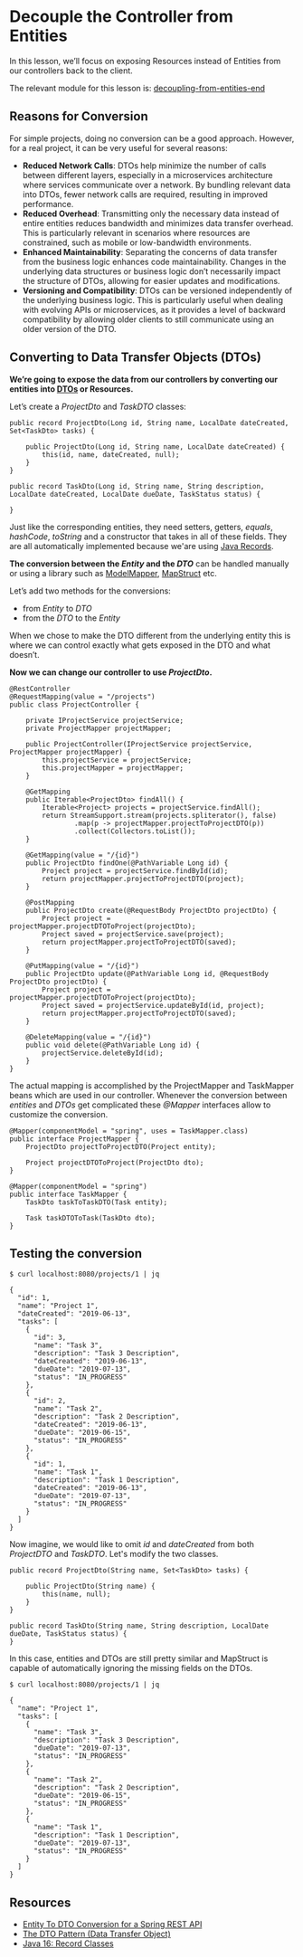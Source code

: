 # Decouple the Controller from Entities

In this lesson, we’ll focus on exposing Resources instead of Entities from our controllers back to the client.

The relevant module for this lesson is: [decoupling-from-entities-end](../code/learn-spring-m4/decoupling-from-entities-end)

## Reasons for Conversion

For simple projects, doing no conversion can be a good approach. However, for a real project, it can be very useful for several reasons:

* **Reduced Network Calls**: DTOs help minimize the number of calls between different layers, especially in a microservices architecture where services communicate over a network. By bundling relevant data into DTOs, fewer network calls are required, resulting in improved performance.
* **Reduced Overhead**: Transmitting only the necessary data instead of entire entities reduces bandwidth and minimizes data transfer overhead. This is particularly relevant in scenarios where resources are constrained, such as mobile or low-bandwidth environments.
* **Enhanced Maintainability**: Separating the concerns of data transfer from the business logic enhances code maintainability. Changes in the underlying data structures or business logic don’t necessarily impact the structure of DTOs, allowing for easier updates and modifications. 
* **Versioning and Compatibility**: DTOs can be versioned independently of the underlying business logic. This is particularly useful when dealing with evolving APIs or microservices, as it provides a level of backward compatibility by allowing older clients to still communicate using an older version of the DTO. 

## Converting to Data Transfer Objects (DTOs)

**We’re going to expose the data from our controllers by converting our entities into [DTOs](https://martinfowler.com/eaaCatalog/dataTransferObject.html) or Resources.**

Let’s create a _ProjectDto_ and _TaskDTO_ classes:

```
public record ProjectDto(Long id, String name, LocalDate dateCreated, Set<TaskDto> tasks) {

    public ProjectDto(Long id, String name, LocalDate dateCreated) {
        this(id, name, dateCreated, null);
    }
}
```

```
public record TaskDto(Long id, String name, String description, LocalDate dateCreated, LocalDate dueDate, TaskStatus status) {

}
```

Just like the corresponding entities, they need setters, getters, _equals_, _hashCode_, _toString_ and a constructor that takes in all of these fields. They are all automatically implemented because we'are using [Java Records](https://www.baeldung.com/java-record-keyword).

**The conversion between the _Entity_ and the _DTO_** can be handled manually or using a library such as [ModelMapper](https://modelmapper.org/), [MapStruct](https://mapstruct.org/) etc.

Let’s add two methods for the conversions:

-   from _Entity_ to _DTO_
-   from the _DTO_ to the _Entity_

When we chose to make the DTO different from the underlying entity this is where we can control exactly what gets exposed in the DTO and what doesn’t.

**Now we can change our controller to use _ProjectDto_.**

```
@RestController
@RequestMapping(value = "/projects")
public class ProjectController {

    private IProjectService projectService;
    private ProjectMapper projectMapper;

    public ProjectController(IProjectService projectService, ProjectMapper projectMapper) {
        this.projectService = projectService;
        this.projectMapper = projectMapper;
    }

    @GetMapping
    public Iterable<ProjectDto> findAll() {
        Iterable<Project> projects = projectService.findAll();
        return StreamSupport.stream(projects.spliterator(), false)
                .map(p -> projectMapper.projectToProjectDTO(p))
                .collect(Collectors.toList());
    }

    @GetMapping(value = "/{id}")
    public ProjectDto findOne(@PathVariable Long id) {
        Project project = projectService.findById(id);
        return projectMapper.projectToProjectDTO(project);
    }

    @PostMapping
    public ProjectDto create(@RequestBody ProjectDto projectDto) {
        Project project = projectMapper.projectDTOToProject(projectDto);
        Project saved = projectService.save(project);
        return projectMapper.projectToProjectDTO(saved);
    }

    @PutMapping(value = "/{id}")
    public ProjectDto update(@PathVariable Long id, @RequestBody ProjectDto projectDto) {
        Project project = projectMapper.projectDTOToProject(projectDto);
        Project saved = projectService.updateById(id, project);
        return projectMapper.projectToProjectDTO(saved);
    }

    @DeleteMapping(value = "/{id}")
    public void delete(@PathVariable Long id) {
        projectService.deleteById(id);
    }
}
```

The actual mapping is accomplished by the ProjectMapper and TaskMapper beans which are used in our controller. Whenever the conversion between _entities_ and _DTOs_ get complicated these _@Mapper_ interfaces allow to customize the conversion.

```
@Mapper(componentModel = "spring", uses = TaskMapper.class)
public interface ProjectMapper {
    ProjectDto projectToProjectDTO(Project entity);

    Project projectDTOToProject(ProjectDto dto);
}
```

```
@Mapper(componentModel = "spring")
public interface TaskMapper {
    TaskDto taskToTaskDTO(Task entity);

    Task taskDTOToTask(TaskDto dto);
}
```

## Testing the conversion

```
$ curl localhost:8080/projects/1 | jq
```

```
{
  "id": 1,
  "name": "Project 1",
  "dateCreated": "2019-06-13",
  "tasks": [
    {
      "id": 3,
      "name": "Task 3",
      "description": "Task 3 Description",
      "dateCreated": "2019-06-13",
      "dueDate": "2019-07-13",
      "status": "IN_PROGRESS"
    },
    {
      "id": 2,
      "name": "Task 2",
      "description": "Task 2 Description",
      "dateCreated": "2019-06-13",
      "dueDate": "2019-06-15",
      "status": "IN_PROGRESS"
    },
    {
      "id": 1,
      "name": "Task 1",
      "description": "Task 1 Description",
      "dateCreated": "2019-06-13",
      "dueDate": "2019-07-13",
      "status": "IN_PROGRESS"
    }
  ]
}
```

Now imagine, we would like to omit _id_ and _dateCreated_ from both _ProjectDTO_ and _TaskDTO_. Let's modify the two classes.

```
public record ProjectDto(String name, Set<TaskDto> tasks) {

    public ProjectDto(String name) {
        this(name, null);
    }
}
```

```
public record TaskDto(String name, String description, LocalDate dueDate, TaskStatus status) {
}
```

In this case, entities and DTOs are still pretty similar and MapStruct is capable of automatically ignoring the missing fields on the DTOs.


```
$ curl localhost:8080/projects/1 | jq
```

```
{
  "name": "Project 1",
  "tasks": [
    {
      "name": "Task 3",
      "description": "Task 3 Description",
      "dueDate": "2019-07-13",
      "status": "IN_PROGRESS"
    },
    {
      "name": "Task 2",
      "description": "Task 2 Description",
      "dueDate": "2019-06-15",
      "status": "IN_PROGRESS"
    },
    {
      "name": "Task 1",
      "description": "Task 1 Description",
      "dueDate": "2019-07-13",
      "status": "IN_PROGRESS"
    }
  ]
}
```

## Resources
- [Entity To DTO Conversion for a Spring REST API](https://www.baeldung.com/entity-to-and-from-dto-for-a-java-spring-application)
- [The DTO Pattern (Data Transfer Object)](https://www.baeldung.com/java-dto-pattern)
- [Java 16: Record Classes](https://docs.oracle.com/en/java/javase/16/language/records.html)
